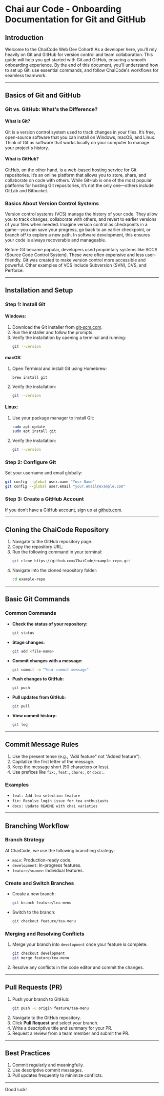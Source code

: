 # Chai aur Code - Onboarding Documentation for Git and GitHub

## Introduction

Welcome to the ChaiCode Web Dev Cohort! As a developer here, you'll rely heavily on Git and GitHub for version control and team collaboration. This guide will help you get started with Git and GitHub, ensuring a smooth onboarding experience. By the end of this document, you'll understand how to set up Git, use essential commands, and follow ChaiCode's workflows for seamless teamwork.

---

## Basics of Git and GitHub

### Git vs. GitHub: What's the Difference?

#### What is Git?

Git is a version control system used to track changes in your files. It’s free, open-source software that you can install on Windows, macOS, and Linux. Think of Git as software that works locally on your computer to manage your project's history.

#### What is GitHub?

GitHub, on the other hand, is a web-based hosting service for Git repositories. It’s an online platform that allows you to store, share, and collaborate on code with others. While GitHub is one of the most popular platforms for hosting Git repositories, it’s not the only one—others include GitLab and Bitbucket.

### Basics About Version Control Systems

Version control systems (VCS) manage the history of your code. They allow you to track changes, collaborate with others, and revert to earlier versions of your files when needed. Imagine version control as checkpoints in a game—you can save your progress, go back to an earlier checkpoint, or branch off to explore a new path. In software development, this ensures your code is always recoverable and manageable.

Before Git became popular, developers used proprietary systems like SCCS (Source Code Control System). These were often expensive and less user-friendly. Git was created to make version control more accessible and powerful. Other examples of VCS include Subversion (SVN), CVS, and Perforce.

---

## Installation and Setup

### Step 1: Install Git

#### Windows:

1. Download the Git installer from <a href="https://git-scm.com/" target="_blank">git-scm.com</a>.
2. Run the installer and follow the prompts.
3. Verify the installation by opening a terminal and running:
   ```bash
   git --version
   ```

#### macOS:

1. Open Terminal and install Git using Homebrew:
   ```bash
   brew install git
   ```
2. Verify the installation:
   ```bash
   git --version
   ```

#### Linux:

1. Use your package manager to install Git:
   ```bash
   sudo apt update
   sudo apt install git
   ```
2. Verify the installation:
   ```bash
   git --version
   ```

### Step 2: Configure Git

Set your username and email globally:

```bash
git config --global user.name "Your Name"
git config --global user.email "your.email@example.com"
```

### Step 3: Create a GitHub Account

If you don’t have a GitHub account, sign up at <a href="https://github.com/" target="_blank">github.com</a>.

---

## Cloning the ChaiCode Repository

1. Navigate to the GitHub repository page.
2. Copy the repository URL.
3. Run the following command in your terminal:
   ```bash
   git clone https://github.com/ChaiCode/example-repo.git
   ```
4. Navigate into the cloned repository folder:
   ```bash
   cd example-repo
   ```

---

## Basic Git Commands

### Common Commands

- **Check the status of your repository:**
  ```bash
  git status
  ```
- **Stage changes:**
  ```bash
  git add <file-name>
  ```
- **Commit changes with a message:**
  ```bash
  git commit -m "Your commit message"
  ```
- **Push changes to GitHub:**
  ```bash
  git push
  ```
- **Pull updates from GitHub:**
  ```bash
  git pull
  ```
- **View commit history:**
  ```bash
  git log
  ```

---

## Commit Message Rules

1. Use the present tense (e.g., "Add feature" not "Added feature").
2. Capitalize the first letter of the message.
3. Keep the message short (50 characters or less).
4. Use prefixes like `fix:`, `feat:`, `chore:`, or `docs:`.

### Examples

- `feat: Add tea selection feature`
- `fix: Resolve login issue for tea enthusiasts`
- `docs: Update README with chai varieties`

---

## Branching Workflow

### Branch Strategy

At ChaiCode, we use the following branching strategy:

- `main`: Production-ready code.
- `development`: In-progress features.
- `feature/<name>`: Individual features.

### Create and Switch Branches

- Create a new branch:
  ```bash
  git branch feature/tea-menu
  ```
- Switch to the branch:
  ```bash
  git checkout feature/tea-menu
  ```

### Merging and Resolving Conflicts

1. Merge your branch into `development` once your feature is complete.
   ```bash
   git checkout development
   git merge feature/tea-menu
   ```
2. Resolve any conflicts in the code editor and commit the changes.

---

## Pull Requests (PR)

1. Push your branch to GitHub:
   ```bash
   git push -u origin feature/tea-menu
   ```
2. Navigate to the GitHub repository.
3. Click **Pull Request** and select your branch.
4. Write a descriptive title and summary for your PR.
5. Request a review from a team member and submit the PR.

---

## Best Practices

1. Commit regularly and meaningfully.
2. Use descriptive commit messages.
3. Pull updates frequently to minimize conflicts.

---

Good luck!
